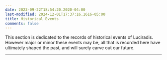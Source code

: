 ```yaml
---
date: 2023-09-22T18:54:20.2020-04:00
last-modified: 2024-12-01T17:37:16.1616-05:00
title: Historical Events
comments: false
---
```

This section is dedicated to the records of historical events of Luciradis. However major or minor these events may be, all that is recorded here have ultimately shaped the past, and will surely carve out our future.

---